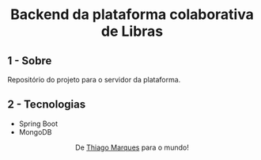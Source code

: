 <h1 align=center>Backend da plataforma colaborativa de Libras</h1>

## 1 - Sobre

Repositório do projeto para o servidor da plataforma.

## 2 - Tecnologias

- Spring Boot
- MongoDB

<p align="center">De <a href="https://www.linkedin.com/in/thiagomslv/">Thiago Marques</a> para o mundo!</p>